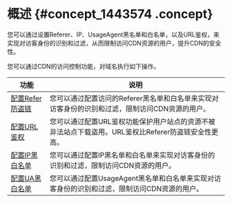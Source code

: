 # 概述 {#concept_1443574 .concept}

您可以通过设置Referer、IP、UsageAgent黑名单和白名单，以及URL鉴权，来实现对访客身份的识别和过滤，从而限制访问CDN资源的用户，提升CDN的安全性。

您可以通过CDN的访问控制功能，对域名执行如下操作。

|功能|说明|
|--|--|
|[配置Refer防盗链](intl.zh-CN/域名管理/访问控制/配置Refer防盗链.md#)|您可以通过配置访问的Referer黑名单和白名单来实现对访客身份的识别和过滤，限制访问CDN资源的用户。|
|[配置URL鉴权](intl.zh-CN/域名管理/访问控制/配置URL鉴权/配置URL鉴权.md#)|您可以通过配置URL鉴权功能保护用户站点的资源不被非法站点下载盗用。URL鉴权比Referer防盗链安全性更高。|
|[配置IP黑白名单](intl.zh-CN/域名管理/访问控制/配置IP黑白名单.md#)|您可以通过配置IP黑名单和白名单来实现对访客身份的识别和过滤，限制访问CDN资源的用户。|
|[配置UA黑白名单](intl.zh-CN/域名管理/访问控制/配置UA黑白名单.md#)|您可以通过配置UsageAgent黑名单和白名单来实现对访客身份的识别和过滤，限制访问CDN资源的用户。|

